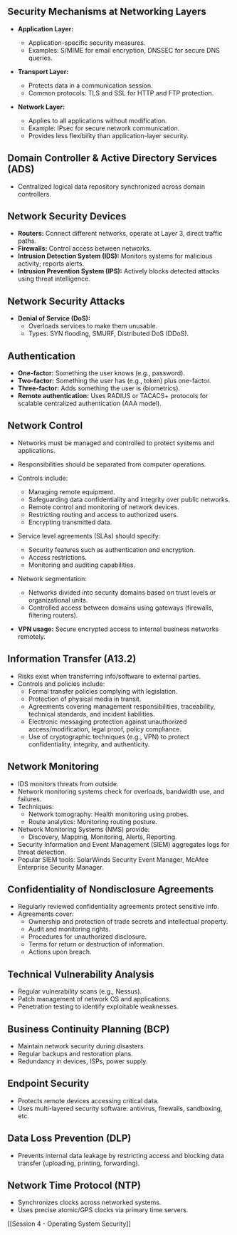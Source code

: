 
## Security Mechanisms at Networking Layers

- **Application Layer:**
  - Application-specific security measures.
  - Examples: S/MIME for email encryption, DNSSEC for secure DNS queries.

- **Transport Layer:**
  - Protects data in a communication session.
  - Common protocols: TLS and SSL for HTTP and FTP protection.

- **Network Layer:**
  - Applies to all applications without modification.
  - Example: IPsec for secure network communication.
  - Provides less flexibility than application-layer security.

## Domain Controller & Active Directory Services (ADS)
- Centralized logical data repository synchronized across domain controllers.

## Network Security Devices
- **Routers:** Connect different networks, operate at Layer 3, direct traffic paths.
- **Firewalls:** Control access between networks.
- **Intrusion Detection System (IDS):** Monitors systems for malicious activity; reports alerts.
- **Intrusion Prevention System (IPS):** Actively blocks detected attacks using threat intelligence.

## Network Security Attacks
- **Denial of Service (DoS):**
  - Overloads services to make them unusable.
  - Types: SYN flooding, SMURF, Distributed DoS (DDoS).

## Authentication
- **One-factor:** Something the user knows (e.g., password).
- **Two-factor:** Something the user has (e.g., token) plus one-factor.
- **Three-factor:** Adds something the user is (biometrics).
- **Remote authentication:** Uses RADIUS or TACACS+ protocols for scalable centralized authentication (AAA model).

## Network Control
- Networks must be managed and controlled to protect systems and applications.
- Responsibilities should be separated from computer operations.
- Controls include:
  - Managing remote equipment.
  - Safeguarding data confidentiality and integrity over public networks.
  - Remote control and monitoring of network devices.
  - Restricting routing and access to authorized users.
  - Encrypting transmitted data.

- Service level agreements (SLAs) should specify:
  - Security features such as authentication and encryption.
  - Access restrictions.
  - Monitoring and auditing capabilities.

- Network segmentation:
  - Networks divided into security domains based on trust levels or organizational units.
  - Controlled access between domains using gateways (firewalls, filtering routers).

- **VPN usage:** Secure encrypted access to internal business networks remotely.

## Information Transfer (A13.2)
- Risks exist when transferring info/software to external parties.
- Controls and policies include:
  - Formal transfer policies complying with legislation.
  - Protection of physical media in transit.
  - Agreements covering management responsibilities, traceability, technical standards, and incident liabilities.
  - Electronic messaging protection against unauthorized access/modification, legal proof, policy compliance.
  - Use of cryptographic techniques (e.g., VPN) to protect confidentiality, integrity, and authenticity.

## Network Monitoring
- IDS monitors threats from outside.
- Network monitoring systems check for overloads, bandwidth use, and failures.
- Techniques:
  - Network tomography: Health monitoring using probes.
  - Route analytics: Monitoring routing posture.
- Network Monitoring Systems (NMS) provide:
  - Discovery, Mapping, Monitoring, Alerts, Reporting.
- Security Information and Event Management (SIEM) aggregates logs for threat detection.
- Popular SIEM tools: SolarWinds Security Event Manager, McAfee Enterprise Security Manager.

## Confidentiality of Nondisclosure Agreements
- Regularly reviewed confidentiality agreements protect sensitive info.
- Agreements cover:
  - Ownership and protection of trade secrets and intellectual property.
  - Audit and monitoring rights.
  - Procedures for unauthorized disclosure.
  - Terms for return or destruction of information.
  - Actions upon breach.

## Technical Vulnerability Analysis
- Regular vulnerability scans (e.g., Nessus).
- Patch management of network OS and applications.
- Penetration testing to identify exploitable weaknesses.

## Business Continuity Planning (BCP)
- Maintain network security during disasters.
- Regular backups and restoration plans.
- Redundancy in devices, ISPs, power supply.

## Endpoint Security
- Protects remote devices accessing critical data.
- Uses multi-layered security software: antivirus, firewalls, sandboxing, etc.

## Data Loss Prevention (DLP)
- Prevents internal data leakage by restricting access and blocking data transfer (uploading, printing, forwarding).

## Network Time Protocol (NTP)
- Synchronizes clocks across networked systems.
- Uses precise atomic/GPS clocks via primary time servers.

[[Session 4 - Operating System Security]]